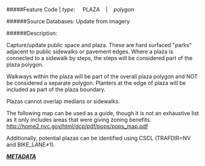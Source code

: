 #####Feature Code | *type*:&nbsp;&nbsp;&nbsp;&nbsp;&nbsp;PLAZA&nbsp;&nbsp;&nbsp; | &nbsp;&nbsp;&nbsp;*polygon*

######Source Databases: Update from imagery

######Description:

Capture/update public space and plaza. These are hard surfaced "parks" adjacent to public sidewalks or pavement edges. Where a plaza is connected to a sidewalk by steps, the steps will be considered part of the plaza polygon.

Walkways within the plaza will be part of the overall plaza polygon and NOT be considered a separate
polygon. Planters at the edge of plaza will be included as part of the plaza boundary.

Plazas cannot overlap medians or sidewalks.

The following map can be used as a guide, though it is not an exhaustive list as it only includes areas that were giving zoning benefits. http://home2.nyc.gov/html/dcp/pdf/pops/pops_map.pdf

Additionally, potential plazas can be identified using CSCL (TRAFDIR=NV and BIKE_LANE≠1).

[***METADATA***](http://jdolansky.github.io/Capture-Rules-NYC-Planimetrics-Update-2016/metadata/Metadata_Files/PLAZA_metadata.html)
